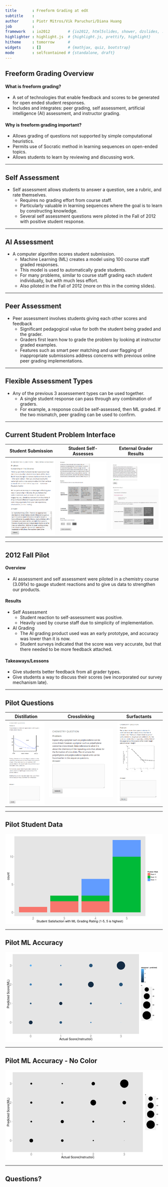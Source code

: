 ```yaml
---
title       : Freeform Grading at edX
subtitle    : 
author      : Piotr Mitros/Vik Paruchuri/Diana Huang
job         : 
framework   : io2012        # {io2012, html5slides, shower, dzslides, ...}
highlighter : highlight.js  # {highlight.js, prettify, highlight}
hitheme     : tomorrow      # 
widgets     : []            # {mathjax, quiz, bootstrap}
mode        : selfcontained # {standalone, draft}
---
```



## Freeform Grading Overview

#### What is freeform grading?
* A set of technologies that enable feedback and scores to be generated for open ended student responses.
* Includes and integrates: peer grading, self assessment, artificial intelligence (AI) assessment, and instructor grading. 

#### Why is freeform grading important?
* Allows grading of questions not supported by simple computational heuristics.
* Permits use of Socratic method in learning sequences on open-ended topics. 
* Allows students to learn by reviewing and discussing work. 

---
## Self Assessment
* Self assessment allows students to answer a question, see a rubric, and rate themselves.
  * Requires no grading effort from course staff.
  * Particularly valuable in learning sequences where the goal is to learn by constructing knowledge.
  * Several self assessment questions were piloted in the Fall of 2012 with positive student response.

---
## AI Assessment
* A computer algorithm scores student submission.
  * Machine Learning (ML) creates a model using 100 course staff graded responses. 
  * This model is used to automatically grade students.
  * For many problems, similar to course staff grading each student individually, but with much less effort.
  * Also piloted in the Fall of 2012 (more on this in the coming slides).

---
## Peer Assessment
* Peer assessment involves students giving each other scores and feedback
  * Significant pedagogical value for both the student being graded and the grader.
  * Graders first learn how to grade the problem by looking at instructor graded examples.
  * Features such as smart peer matching and user flagging of inappropriate submissions address concerns with previous online peer grading implementations.

---
## Flexible Assessment Types
* Any of the previous 3 assessement types can be used together.
  * A single student response can pass through any combination of graders.
  * For example, a response could be self-assessed, then ML graded. If the two mismatch, peer grading can be used to confirm.

---
## Current Student Problem Interface
Student Submission  |  Student Self-Assesses | External Grader Results
------------- | ------------- | -------------
![alt text](assets/img/submission_box_small.png) | ![alt text](assets/img/self_assessment_rate_small.png) | ![alt text](assets/img/grader_result_box_small.png)

---
## 2012 Fall Pilot

#### Overview
* AI assessment and self assessment were piloted in a chemistry course (3.091x) to gauge student reactions and to give us data to strengthen our products.

#### Results
* Self Assessment
  * Student reaction to self-assessment was positive.
  * Heavily used by course staff due to simplicity of implementation.
* AI Grading
  * The AI grading product used was an early prototype, and accuracy was lower than it is now.
  * Student surveys indicated that the score was very accurate, but that there needed to be more feedback attached.

#### Takeaways/Lessons
* Give students better feedback from all grader types.
* Give students a way to discuss their scores (we incorporated our survey mechanism late).

---
## Pilot Questions
Distillation  |  Crosslinking | Surfactants
------------- | ------------- | -------------
![alt text](assets/img/chem_distillation_small.png) | ![alt text](assets/img/chem_crosslinking_small.png) | ![alt text](assets/img/chem_surfactants_small.png)

---
## Pilot Student Data

![plot of chunk unnamed-chunk-2](figure/unnamed-chunk-2.png) 


---
## Pilot ML Accuracy

![plot of chunk unnamed-chunk-3](figure/unnamed-chunk-3.png) 


---
## Pilot ML Accuracy - No Color

![plot of chunk unnamed-chunk-4](figure/unnamed-chunk-4.png) 


---
## Questions?

